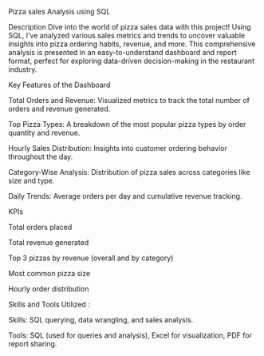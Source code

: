 Pizza sales Analysis using SQL

Description
Dive into the world of pizza sales data with this project! Using SQL, 
I’ve analyzed various sales metrics and trends to uncover valuable insights into pizza ordering habits, revenue, and more. 
This comprehensive analysis is presented in an easy-to-understand dashboard and report format, perfect for exploring data-driven decision-making in the restaurant industry.


Key Features of the Dashboard

Total Orders and Revenue: Visualized metrics to track the total number of orders and revenue generated.

Top Pizza Types: A breakdown of the most popular pizza types by order quantity and revenue.

Hourly Sales Distribution: Insights into customer ordering behavior throughout the day.

Category-Wise Analysis: Distribution of pizza sales across categories like size and type.

Daily Trends: Average orders per day and cumulative revenue tracking.


KPIs

Total orders placed

Total revenue generated

Top 3 pizzas by revenue (overall and by category)

Most common pizza size

Hourly order distribution


Skills and Tools Utilized :

Skills: SQL querying, data wrangling, and sales analysis.

Tools: SQL (used for queries and analysis), Excel for visualization, PDF for report sharing.
